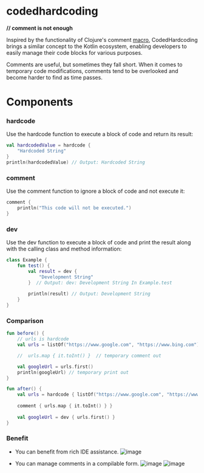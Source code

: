 # codedhardcoding
**// comment is not enough**

Inspired by the functionality of Clojure's comment [macro](https://clojuredocs.org/clojure.core/comment), CodedHardcoding brings a similar concept to the Kotlin ecosystem, enabling developers to easily manage their code blocks for various purposes.


Comments are useful, but sometimes they fall short. When it comes to temporary code modifications, comments tend to be overlooked and become harder to find as time passes.

# Components
### hardcode
Use the hardcode function to execute a block of code and return its result:

```kotlin
val hardcodedValue = hardcode {
    "Hardcoded String"
}
println(hardcodedValue) // Output: Hardcoded String
```

### comment
Use the comment function to ignore a block of code and not execute it:

```kotlin
comment {
    println("This code will not be executed.")
}
```


### dev
Use the dev function to execute a block of code and print the result along with the calling class and method information:

```kotlin
class Example {
    fun test() {
        val result = dev {
            "Development String"
        }  // Output: dev: Development String In Example.test
        
        println(result) // Output: Development String
    }
}
```


### Comparison
```kotlin 
fun before() {
    // urls is hardcode
    val urls = listOf("https://www.google.com", "https://www.bing.com")

    //  urls.map { it.toInt() }  // temporary comment out

    val googleUrl = urls.first()
    println(googleUrl) // temporary print out
}

fun after() {
    val urls = hardcode { listOf("https://www.google.com", "https://www.bing.com") }
    
    comment { urls.map { it.toInt() } }
    
    val googleUrl = dev { urls.first() }
}
```


### Benefit
- You can benefit from rich IDE assistance.
![image](https://user-images.githubusercontent.com/10369528/228009845-88589e80-a6a7-49fa-8a8e-328d81f10bfb.png)


- You can manage comments in a compilable form.
![image](https://user-images.githubusercontent.com/10369528/228010051-5dc36509-04ad-4585-af93-13f22b5bd225.png)
![image](https://user-images.githubusercontent.com/10369528/228010530-881f6e1a-972d-4856-b12d-378ba330347d.png)



